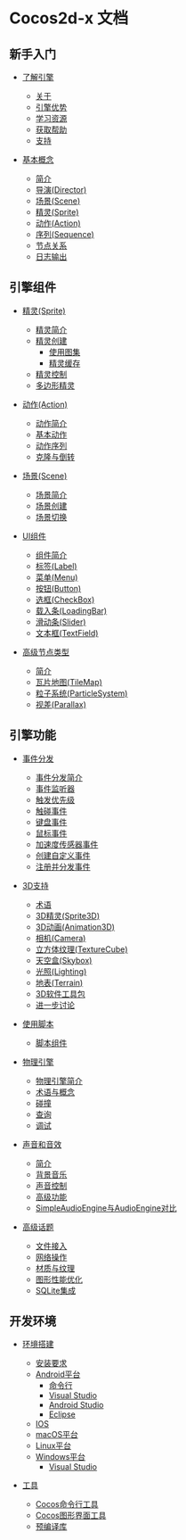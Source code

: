 # Cocos2d-x 文档

## 新手入门

- [了解引擎](about/index.md)
    - [关于](about/index.md)
    - [引擎优势](about/why.md)
    - [学习资源](about/learn.md)
    - [获取帮助](about/help.md)
    - [支持](about/how.md)

- [基本概念](basic_concepts/index.md)
    - [简介](basic_concepts/index.md)
    - [导演(Director)](basic_concepts/director.md)
    - [场景(Scene)](basic_concepts/scene.md)
    - [精灵(Sprite)](basic_concepts/sprites.md)
    - [动作(Action)](basic_concepts/actions.md)
    - [序列(Sequence)](basic_concepts/sequences.md)
    - [节点关系](basic_concepts/parent_child.md)
    - [日志输出](basic_concepts/logging.md)

## 引擎组件

- [精灵(Sprite)](sprites/index.md)
    - [精灵简介](sprites/index.md)
    - [精灵创建](sprites/creating.md)
        - [使用图集](sprites/spritesheets.md)
        - [精灵缓存](sprites/spriteframe_cache.md)
    - [精灵控制](sprites/manipulation.md)
    - [多边形精灵](sprites/polygon.md)

- [动作(Action)](actions/index.md)
    - [动作简介](actions/index.md)
    - [基本动作](actions/basic.md)
    - [动作序列](actions/sequences.md)
    - [克隆与倒转](actions/sequence_internals.md)

- [场景(Scene)](scenes/index.md)
    - [场景简介](scenes/index.md)
    - [场景创建](scenes/creating.md)
    - [场景切换](scenes/transitioning.md)

- [UI组件](ui_components/index.md)
    - [组件简介](ui_components/index.md)
    - [标签(Label)](ui_components/labels.md)
    - [菜单(Menu)](ui_components/menus.md)
    - [按钮(Button)](ui_components/buttons.md)
    - [选框(CheckBox)](ui_components/checkboxes.md)
    - [载入条(LoadingBar)](ui_components/loading_bar.md)
    - [滑动条(Slider)](ui_components/sliders.md)
    - [文本框(TextField)](ui_components/textfields.md)

- [高级节点类型](other_node_types/index.md)
    - [简介](other_node_types/index.md)
    - [瓦片地图(TileMap)](other_node_types/tilemap.md)
    - [粒子系统(ParticleSystem)](other_node_types/particles.md)
    - [视差(Parallax)](other_node_types/parallax.md)

## 引擎功能

- [事件分发](index.md)
    - [事件分发简介]()
    - [事件监听器]()
    - [触发优先级]()
    - [触碰事件]()
    - [键盘事件]()
    - [鼠标事件]()
    - [加速度传感器事件]()
    - [创建自定义事件]()
    - [注册并分发事件]()

- [3D支持](index.md)
    - [术语]()
    - [3D精灵(Sprite3D)]()
    - [3D动画(Animation3D)]()
    - [相机(Camera)]()
    - [立方体纹理(TextureCube)]()
    - [天空盒(Skybox)]()
    - [光照(Lighting)]()
    - [地表(Terrain)]()
    - [3D软件工具包]()
    - [进一步讨论]()

- [使用脚本](index.md)
    - [脚本组件]()

- [物理引擎](index.md)
    - [物理引擎简介]()
    - [术语与概念]()
    - [碰撞]()
    - [查询]()
    - [调试]()

- [声音和音效](index.md)
    - [简介]()
    - [背景音乐](./audio-and-effect/zh.md)
    - [声音控制]()
    - [高级功能]()
    - [SimpleAudioEngine与AudioEngine对比]()

- [高级话题](index.md)
    - [文件接入]()
    - [网络操作]()
    - [材质与纹理]()
    - [图形性能优化]()
    - [SQLite集成]()

## 开发环境

- [环境搭建](installation/index.md)
    - [安装要求](installation/A.md)
    - [Android平台](./installation/Android-Studio.md)
        - [命令行](installation/Android-terminal.md)
        - [Visual Studio](installation/Android-VisualStudio.md)
        - [Android Studio](installation/Android-Studio.md)
        - [Eclipse](installation/Android-Eclipse.md)
    - [IOS](installation/iOS.md)
    - [macOS平台](installation/OSX.md)
    - [Linux平台](installation/Linux.md)
    - [Windows平台](installation/Windows.md)
        - [Visual Studio](installation/Windows.md)

- [工具](index.md)
    - [Cocos命令行工具]()
    - [Cocos图形界面工具]()
    - [预编译库]()